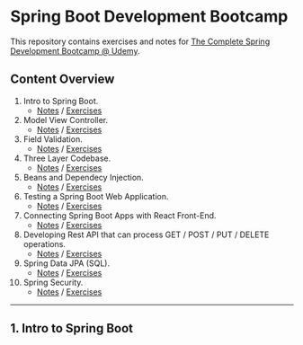 # Spring Boot Development Bootcamp

This repository contains exercises and notes for [The Complete Spring Development Bootcamp @ Udemy](https://www.udemy.com/course/the-complete-spring-boot-development-bootcamp/).

## Content Overview

1. Intro to Spring Boot.
    - [Notes]() / [Exercises](/01-intro-to-springboot/)
2. Model View Controller.
    - [Notes]() / [Exercises](/02-model-view-controller/)
3. Field Validation.
    - [Notes]() / [Exercises](/03-field-validation/)
4. Three Layer Codebase.
    - [Notes]() / [Exercises](/04-three-layer-codebase/)
5. Beans and Dependecy Injection.
    - [Notes]() / [Exercises](/05-beans/)
6. Testing a Spring Boot Web Application.
    - [Notes]() / [Exercises](/06-testing/)
7. Connecting Spring Boot Apps with React Front-End.
    - [Notes]() / [Exercises](/07-react-spring/)
8. Developing Rest API that can process GET / POST / PUT / DELETE operations.
    - [Notes]() / [Exercises](/08-rest-api/)
9. Spring Data JPA (SQL).
    - [Notes]() / [Exercises](/09-sql-database/)
10. Spring Security.
    - [Notes]() / [Exercises](/10-spring-security/)

<hr>

## 1. Intro to Spring Boot

